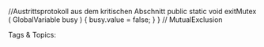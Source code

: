 //Austrittsprotokoll aus dem kritischen Abschnitt
public static void exitMutex ( GlobalVariable busy ) {
busy.value = false;
}
} // MutualExclusion

   Tags & Topics:
   